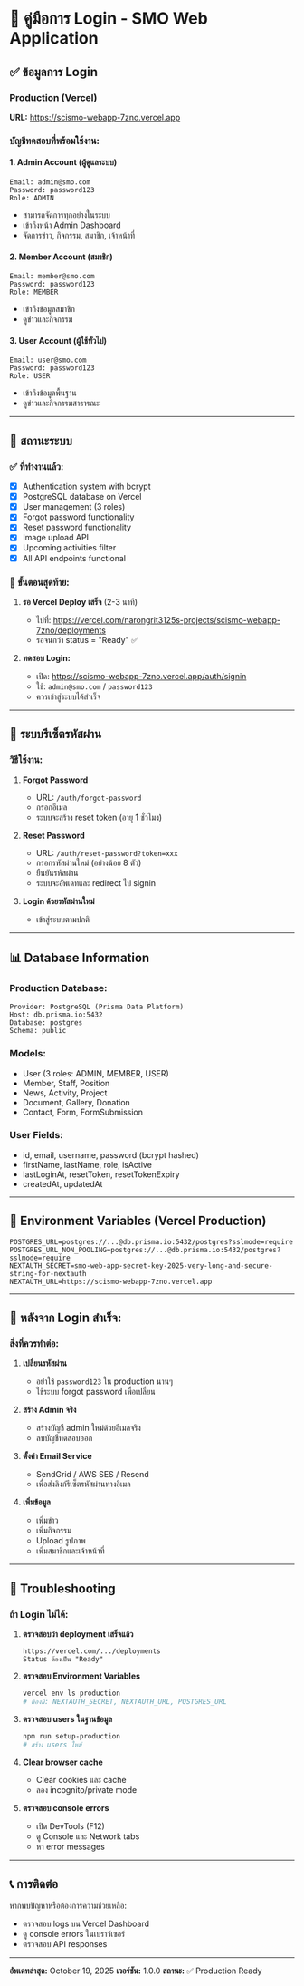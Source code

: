 # 🔐 คู่มือการ Login - SMO Web Application

## ✅ ข้อมูลการ Login

### Production (Vercel)
**URL:** https://scismo-webapp-7zno.vercel.app

### บัญชีทดสอบที่พร้อมใช้งาน:

#### 1. Admin Account (ผู้ดูแลระบบ)
```
Email: admin@smo.com
Password: password123
Role: ADMIN
```
- สามารถจัดการทุกอย่างในระบบ
- เข้าถึงหน้า Admin Dashboard
- จัดการข่าว, กิจกรรม, สมาชิก, เจ้าหน้าที่

#### 2. Member Account (สมาชิก)
```
Email: member@smo.com
Password: password123
Role: MEMBER
```
- เข้าถึงข้อมูลสมาชิก
- ดูข่าวและกิจกรรม

#### 3. User Account (ผู้ใช้ทั่วไป)
```
Email: user@smo.com
Password: password123
Role: USER
```
- เข้าถึงข้อมูลพื้นฐาน
- ดูข่าวและกิจกรรมสาธารณะ

---

## 🔧 สถานะระบบ

### ✅ ที่ทำงานแล้ว:
- [x] Authentication system with bcrypt
- [x] PostgreSQL database on Vercel
- [x] User management (3 roles)
- [x] Forgot password functionality
- [x] Reset password functionality
- [x] Image upload API
- [x] Upcoming activities filter
- [x] All API endpoints functional

### 🎯 ขั้นตอนสุดท้าย:

1. **รอ Vercel Deploy เสร็จ** (2-3 นาที)
   - ไปที่: https://vercel.com/narongrit3125s-projects/scismo-webapp-7zno/deployments
   - รอจนกว่า status = "Ready" ✅

2. **ทดสอบ Login:**
   - เปิด: https://scismo-webapp-7zno.vercel.app/auth/signin
   - ใช้: `admin@smo.com` / `password123`
   - ควรเข้าสู่ระบบได้สำเร็จ

---

## 🔐 ระบบรีเซ็ตรหัสผ่าน

### วิธีใช้งาน:

1. **Forgot Password**
   - URL: `/auth/forgot-password`
   - กรอกอีเมล
   - ระบบจะสร้าง reset token (อายุ 1 ชั่วโมง)

2. **Reset Password**
   - URL: `/auth/reset-password?token=xxx`
   - กรอกรหัสผ่านใหม่ (อย่างน้อย 8 ตัว)
   - ยืนยันรหัสผ่าน
   - ระบบจะอัพเดทและ redirect ไป signin

3. **Login ด้วยรหัสผ่านใหม่**
   - เข้าสู่ระบบตามปกติ

---

## 📊 Database Information

### Production Database:
```
Provider: PostgreSQL (Prisma Data Platform)
Host: db.prisma.io:5432
Database: postgres
Schema: public
```

### Models:
- User (3 roles: ADMIN, MEMBER, USER)
- Member, Staff, Position
- News, Activity, Project
- Document, Gallery, Donation
- Contact, Form, FormSubmission

### User Fields:
- id, email, username, password (bcrypt hashed)
- firstName, lastName, role, isActive
- lastLoginAt, resetToken, resetTokenExpiry
- createdAt, updatedAt

---

## 🚀 Environment Variables (Vercel Production)

```env
POSTGRES_URL=postgres://...@db.prisma.io:5432/postgres?sslmode=require
POSTGRES_URL_NON_POOLING=postgres://...@db.prisma.io:5432/postgres?sslmode=require
NEXTAUTH_SECRET=smo-web-app-secret-key-2025-very-long-and-secure-string-for-nextauth
NEXTAUTH_URL=https://scismo-webapp-7zno.vercel.app
```

---

## 📝 หลังจาก Login สำเร็จ:

### สิ่งที่ควรทำต่อ:

1. **เปลี่ยนรหัสผ่าน**
   - อย่าใช้ `password123` ใน production นานๆ
   - ใช้ระบบ forgot password เพื่อเปลี่ยน

2. **สร้าง Admin จริง**
   - สร้างบัญชี admin ใหม่ด้วยอีเมลจริง
   - ลบบัญชีทดสอบออก

3. **ตั้งค่า Email Service**
   - SendGrid / AWS SES / Resend
   - เพื่อส่งลิงก์รีเซ็ตรหัสผ่านทางอีเมล

4. **เพิ่มข้อมูล**
   - เพิ่มข่าว
   - เพิ่มกิจกรรม
   - Upload รูปภาพ
   - เพิ่มสมาชิกและเจ้าหน้าที่

---

## 🐛 Troubleshooting

### ถ้า Login ไม่ได้:

1. **ตรวจสอบว่า deployment เสร็จแล้ว**
   ```
   https://vercel.com/.../deployments
   Status ต้องเป็น "Ready"
   ```

2. **ตรวจสอบ Environment Variables**
   ```bash
   vercel env ls production
   # ต้องมี: NEXTAUTH_SECRET, NEXTAUTH_URL, POSTGRES_URL
   ```

3. **ตรวจสอบ users ในฐานข้อมูล**
   ```bash
   npm run setup-production
   # สร้าง users ใหม่
   ```

4. **Clear browser cache**
   - Clear cookies และ cache
   - ลอง incognito/private mode

5. **ตรวจสอบ console errors**
   - เปิด DevTools (F12)
   - ดู Console และ Network tabs
   - หา error messages

---

## 📞 การติดต่อ

หากพบปัญหาหรือต้องการความช่วยเหลือ:
- ตรวจสอบ logs บน Vercel Dashboard
- ดู console errors ในเบราว์เซอร์
- ตรวจสอบ API responses

---

**อัพเดทล่าสุด:** October 19, 2025
**เวอร์ชัน:** 1.0.0
**สถานะ:** ✅ Production Ready
